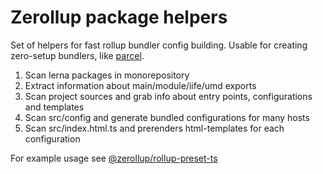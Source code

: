 # Zerollup package helpers

Set of helpers for fast rollup bundler config building. Usable for creating zero-setup bundlers, like [parcel](https://github.com/parcel-bundler/parcel).

1. Scan lerna packages in monorepository
2. Extract information about main/module/iife/umd exports
3. Scan project sources and grab info about entry points, configurations and templates
4. Scan src/config and generate bundled configurations for many hosts
5. Scan src/index.html.ts and prerenders html-templates for each configuration

For example usage see [@zerollup/rollup-preset-ts](../rollup-preset-ts)
